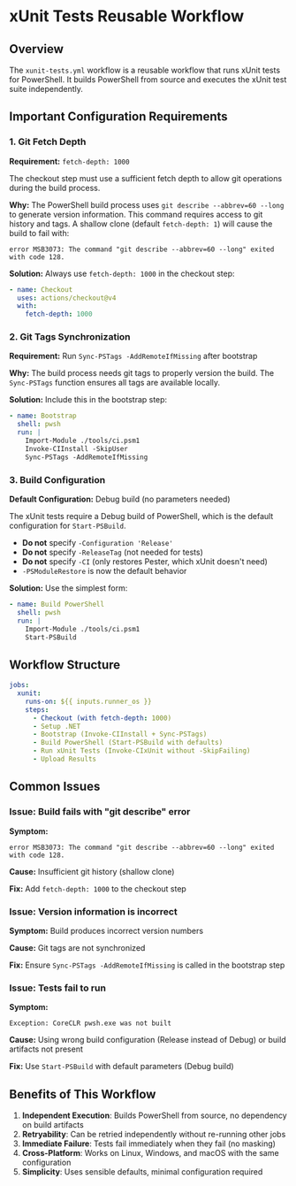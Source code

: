 # xUnit Tests Reusable Workflow

## Overview

The `xunit-tests.yml` workflow is a reusable workflow that runs xUnit tests for PowerShell. It builds PowerShell from source and executes the xUnit test suite independently.

## Important Configuration Requirements

### 1. Git Fetch Depth

**Requirement:** `fetch-depth: 1000`

The checkout step must use a sufficient fetch depth to allow git operations during the build process.

**Why:** The PowerShell build process uses `git describe --abbrev=60 --long` to generate version information. This command requires access to git history and tags. A shallow clone (default `fetch-depth: 1`) will cause the build to fail with:

```
error MSB3073: The command "git describe --abbrev=60 --long" exited with code 128.
```

**Solution:** Always use `fetch-depth: 1000` in the checkout step:

```yaml
- name: Checkout
  uses: actions/checkout@v4
  with:
    fetch-depth: 1000
```

### 2. Git Tags Synchronization

**Requirement:** Run `Sync-PSTags -AddRemoteIfMissing` after bootstrap

**Why:** The build process needs git tags to properly version the build. The `Sync-PSTags` function ensures all tags are available locally.

**Solution:** Include this in the bootstrap step:

```yaml
- name: Bootstrap
  shell: pwsh
  run: |
    Import-Module ./tools/ci.psm1
    Invoke-CIInstall -SkipUser
    Sync-PSTags -AddRemoteIfMissing
```

### 3. Build Configuration

**Default Configuration:** Debug build (no parameters needed)

The xUnit tests require a Debug build of PowerShell, which is the default configuration for `Start-PSBuild`.

- **Do not** specify `-Configuration 'Release'`
- **Do not** specify `-ReleaseTag` (not needed for tests)
- **Do not** specify `-CI` (only restores Pester, which xUnit doesn't need)
- `-PSModuleRestore` is now the default behavior

**Solution:** Use the simplest form:

```yaml
- name: Build PowerShell
  shell: pwsh
  run: |
    Import-Module ./tools/ci.psm1
    Start-PSBuild
```

## Workflow Structure

```yaml
jobs:
  xunit:
    runs-on: ${{ inputs.runner_os }}
    steps:
      - Checkout (with fetch-depth: 1000)
      - Setup .NET
      - Bootstrap (Invoke-CIInstall + Sync-PSTags)
      - Build PowerShell (Start-PSBuild with defaults)
      - Run xUnit Tests (Invoke-CIxUnit without -SkipFailing)
      - Upload Results
```

## Common Issues

### Issue: Build fails with "git describe" error

**Symptom:**
```
error MSB3073: The command "git describe --abbrev=60 --long" exited with code 128.
```

**Cause:** Insufficient git history (shallow clone)

**Fix:** Add `fetch-depth: 1000` to the checkout step

### Issue: Version information is incorrect

**Symptom:** Build produces incorrect version numbers

**Cause:** Git tags are not synchronized

**Fix:** Ensure `Sync-PSTags -AddRemoteIfMissing` is called in the bootstrap step

### Issue: Tests fail to run

**Symptom:**
```
Exception: CoreCLR pwsh.exe was not built
```

**Cause:** Using wrong build configuration (Release instead of Debug) or build artifacts not present

**Fix:** Use `Start-PSBuild` with default parameters (Debug build)

## Benefits of This Workflow

1. **Independent Execution**: Builds PowerShell from source, no dependency on build artifacts
2. **Retryability**: Can be retried independently without re-running other jobs
3. **Immediate Failure**: Tests fail immediately when they fail (no masking)
4. **Cross-Platform**: Works on Linux, Windows, and macOS with the same configuration
5. **Simplicity**: Uses sensible defaults, minimal configuration required
